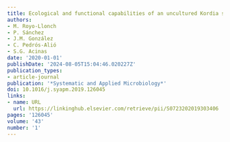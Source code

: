 ```yaml
---
title: Ecological and functional capabilities of an uncultured Kordia sp.
authors:
- M. Royo-Llonch
- P. Sánchez
- J.M. González
- C. Pedrós-Alió
- S.G. Acinas
date: '2020-01-01'
publishDate: '2024-08-05T15:04:46.020227Z'
publication_types:
- article-journal
publication: '*Systematic and Applied Microbiology*'
doi: 10.1016/j.syapm.2019.126045
links:
- name: URL
  url: https://linkinghub.elsevier.com/retrieve/pii/S0723202019303406
pages: '126045'
volume: '43'
number: '1'
---
```

